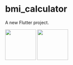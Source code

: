 # bmi_calculator

A new Flutter project.

<img src="https://user-images.githubusercontent.com/62503851/119572572-a03fc580-bdbb-11eb-9864-e28d014fa51e.png" width="100" height="100">
<img src="https://user-images.githubusercontent.com/62503851/119572585-a46be300-bdbb-11eb-8221-36ca285ecad7.png" width="100" height="100">



